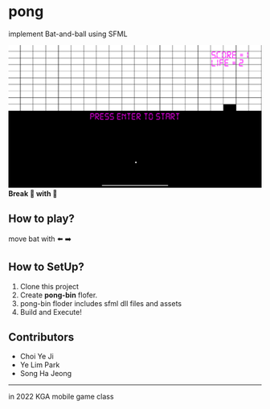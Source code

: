 # pong
implement Bat-and-ball using SFML

<img src="img/InGamePlay.png">
<strong>Break 🧱 with 🎱</strong>

## How to play?
move bat with ⬅️ ➡️

## How to SetUp?

1. Clone this project
2. Create <strong>pong-bin</strong> flofer.
3. pong-bin floder includes sfml dll files and assets
4. Build and Execute!

## Contributors

* Choi Ye Ji
* Ye Lim Park
* Song Ha Jeong

-------

in 2022 KGA mobile game class
